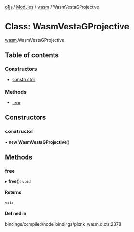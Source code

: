 [o1js](../README.md) / [Modules](../modules.md) / [wasm](../modules/wasm.md) / WasmVestaGProjective

# Class: WasmVestaGProjective

[wasm](../modules/wasm.md).WasmVestaGProjective

## Table of contents

### Constructors

- [constructor](wasm.WasmVestaGProjective.md#constructor)

### Methods

- [free](wasm.WasmVestaGProjective.md#free)

## Constructors

### constructor

• **new WasmVestaGProjective**()

## Methods

### free

▸ **free**(): `void`

#### Returns

`void`

#### Defined in

bindings/compiled/node_bindings/plonk_wasm.d.cts:2378

